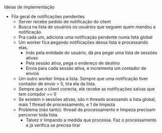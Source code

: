 Ideias de implementação

- Fila geral de notificações pendentes
  - Server recebe pedido de notificação do client
  - Busca na lista de usuários os usuários que seguem quem mandou a notificação
  - Pra cada um, adiciona uma notificação pendente numa lista global
  - Um worker fica pegando notificações dessa lista e processando elas.
    - Indo pela entidade do usuário, dá pra pegar uma lista de sessões ativas
    - Pela sessão ativa, pega o endereço de destino
    - Envia para cada sessão ativa, e incrementa um contador de envios
  - Um outro worker limpa a lista. Sempre que uma notificação tiver contador de envio > 0, tira ela da lista.
  - Sempre que o client conecta, ele recebe as notificações salvas que tem contador == 0
  - Se existem n sessões ativas, são n threads acessando a lista global, mais 1 thread de processamento, e 1 de limpeza
  - Problema (não tanto): thread de processamento e limpeza precisam percorrer toda lista.
    - Talvez ir limpando a medida que processa. Faz o processamento e já verifica se precisa tirar
